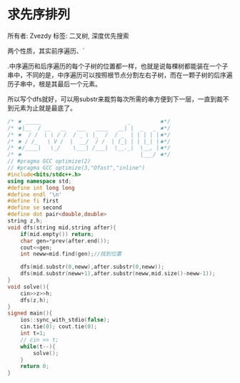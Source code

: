 # 求先序排列

所有者: Zvezdy
标签: 二叉树, 深度优先搜索

两个性质，其实前序遍历、`

.中序遍历和后序遍历的每个子树的位置都一样，也就是说每棵树都能装在一个子串中，不同的是，中序遍历可以按照根节点分割左右子树，而在一颗子树的后序遍历子串中，根是其最后一个元素。

所以写个dfs就好，可以用substr来裁剪每次所需的串方便到下一层，一直到裁不到元素为止就是最底了。

```cpp
/* ★ _____                           _         ★*/
/* ★|__  / __   __   ___   ____   __| |  _   _ ★*/
/* ★  / /  \ \ / /  / _ \ |_  /  / _  | | | | |★*/
/* ★ / /_   \ V /  |  __/  / /  | (_| | | |_| |★*/
/* ★/____|   \_/    \___| /___|  \__._|  \__, |★*/
/* ★                                     |___/ ★*/
// #pragma GCC optimize(2)
// #pragma GCC optimize(3,"Ofast","inline")
#include<bits/stdc++.h>
using namespace std;
#define int long long
#define endl '\n'
#define fi first
#define se second
#define dot pair<double,double>
string z,h;
void dfs(string mid,string after){
    if(mid.empty()) return;
    char gen=*prev(after.end());
    cout<<gen;
    int neww=mid.find(gen);//找到位置

    dfs(mid.substr(0,neww),after.substr(0,neww));
    dfs(mid.substr(neww+1),after.substr(neww,mid.size()-neww-1));
}
void solve(){
    cin>>z>>h;
    dfs(z,h);
}
signed main(){
    ios::sync_with_stdio(false);
    cin.tie(0); cout.tie(0);
    int t=1;
    // cin >> t;
    while(t--){
        solve();
    }
    return 0;
}

```
